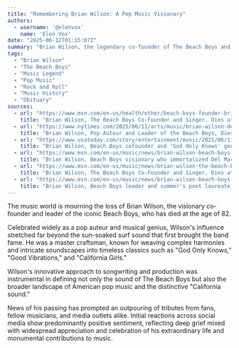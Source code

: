 ```yaml
---
title: "Remembering Brian Wilson: A Pop Music Visionary"
authors:
  - username: '@elenvox'
    name: 'Elen Vox'
date: "2025-06-12T01:15:07Z"
summary: "Brian Wilson, the legendary co-founder of The Beach Boys and a towering figure in pop music history, has passed away at 82. His genius shaped the sound of a generation and left an indelible mark on the music world."
tags:
  - "Brian Wilson"
  - "The Beach Boys"
  - "Music Legend"
  - "Pop Music"
  - "Rock and Roll"
  - "Music History"
  - "Obituary"
sources:
  - url: "https://www.msn.com/en-us/health/other/beach-boys-founder-brian-wilson-dies-at-age-82/ar-AA1GwGl8"
    title: "Brian Wilson, The Beach Boys Co-Founder and Singer, Dies at 82"
  - url: "https://www.nytimes.com/2025/06/11/arts/music/brian-wilson-dead.html"
    title: "Brian Wilson, Pop Auteur and Leader of the Beach Boys, Dies at 82"
  - url: "https://www.usatoday.com/story/entertainment/music/2025/06/11/brian-wilson-dead-beach-boys/8436413002/"
    title: "Brian Wilson, Beach Boys cofounder and 'God Only Knows' genius, dies at 82"
  - url: "https://www.msn.com/en-us/music/news/brian-wilson-beach-boys-visionary-who-immortalized-del-mar-and-la-jolla-in-surfin-usa-dies-at-82/ar-AA1GxEse"
    title: "Brian Wilson, Beach Boys visionary who immortalized Del Mar and La Jolla in 'Surfin' U.S.A., dies at 82"
  - url: "https://www.msn.com/en-us/music/news/brian-wilson-the-beach-boys-co-founder-and-singer-dies-at-82/ar-AA1GwHya"
    title: "Brian Wilson, The Beach Boys Co-Founder and Singer, Dies at 82"
  - url: "https://www.msn.com/en-us/music/news/brian-wilson-beach-boys-leader-and-summers-poet-laureate-dies-at-82/ar-AA1GwNDV"
    title: "Brian Wilson, Beach Boys leader and summer's poet laureate, dies at 82"
---
```


The music world is mourning the loss of Brian Wilson, the visionary co-founder and leader of the iconic Beach Boys, who has died at the age of 82.

Celebrated widely as a pop auteur and musical genius, Wilson's influence stretched far beyond the sun-soaked surf sound that first brought the band fame. He was a master craftsman, known for weaving complex harmonies and intricate soundscapes into timeless classics such as "God Only Knows," "Good Vibrations," and "California Girls."

Wilson's innovative approach to songwriting and production was instrumental in defining not only the sound of The Beach Boys but also the broader landscape of American pop music and the distinctive "California sound."

News of his passing has prompted an outpouring of tributes from fans, fellow musicians, and media outlets alike. Initial reactions across social media show predominantly positive sentiment, reflecting deep grief mixed with widespread appreciation and celebration of his extraordinary life and monumental contributions to music.
